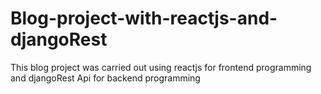 # Blog-project-with-reactjs-and-djangoRest
This blog project was carried out using reactjs for frontend programming and djangoRest Api for backend programming
